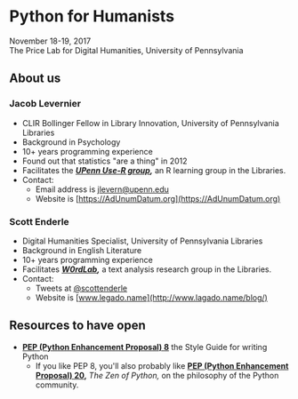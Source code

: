 # Python for Humanists

November 18-19, 2017  
The Price Lab for Digital Humanities, University of Pennsylvania

## About us

### Jacob Levernier

- CLIR Bollinger Fellow in Library Innovation, University of Pennsylvania Libraries
- Background in Psychology
- 10+ years programming experience
- Found out that statistics "are a thing" in 2012
- Facilitates the ***[UPenn Use-R group](http://pennusergroup.wordpress.com/),*** an R learning group in the Libraries.
- Contact:
	- Email address is <jlevern@upenn.edu>
	- Website is [https://AdUnumDatum.org](https://AdUnumDatum.org)

### Scott Enderle

- Digital Humanities Specialist, University of Pennsylvania Libraries
- Background in English Literature
- 10+ years programming experience
- Facilitates ***[W0rdLab](http://w0rdlab.org/),*** a text analysis research group in the Libraries.
- Contact:
	- Tweets at [@scottenderle](https://twitter.com/scottenderle)
	- Website is [www.legado.name](http://www.lagado.name/blog/)

## Resources to have open

- **[PEP (Python Enhancement Proposal) 8](https://www.python.org/dev/peps/pep-0008/)** the Style Guide for writing Python
	- If you like PEP 8, you'll also probably like **[PEP (Python Enhancement Proposal) 20](https://www.python.org/dev/peps/pep-0020/),** *The Zen of Python,* on the philosophy of the Python community.
